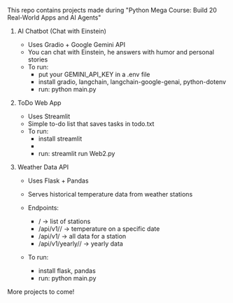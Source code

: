 This repo contains projects made during "Python Mega Course: Build 20 Real-World Apps and AI Agents"

1. AI Chatbot (Chat with Einstein)
   - Uses Gradio + Google Gemini API
   - You can chat with Einstein, he answers with humor and personal stories
   - To run:
       - put your GEMINI_API_KEY in a .env file
       - install gradio, langchain, langchain-google-genai, python-dotenv
       - run: python main.py

2. ToDo Web App
   - Uses Streamlit
   - Simple to-do list that saves tasks in todo.txt
   - To run:
       - install streamlit
       -
       - run: streamlit run Web2.py
         
3. Weather Data API
   - Uses Flask + Pandas
   - Serves historical temperature data from weather stations
   - Endpoints: 
       - / → list of stations
       - /api/v1/<station>/<date> → temperature on a specific date
       - /api/v1/<station> → all data for a station
       - /api/v1/yearly/<station>/<year> → yearly data

   - To run:
       - install flask, pandas
       - run: python main.py

More projects to come!
